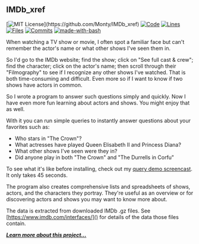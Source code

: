 ## IMDb_xref

[![MIT License](https://img.shields.io/apm/l/atomic-design-ui.svg?)](https://github.com/Monty/IMDb_xref)
[![Code](https://tokei.rs/b1/github/Monty/IMDb_xref?category=code)](https://github.com/Monty/IMDb_xref)
[![Lines](https://tokei.rs/b1/github/Monty/IMDb_xref?category=lines)](https://github.com/Monty/IMDb_xref)
[![Files](https://tokei.rs/b1/github/Monty/IMDb_xref?category=files)](https://github.com/Monty/IMDb_xref)
[![Commits](https://badgen.net/github/commits/Monty/IMDb_xref/main)](https://badgen.net/github/commits/Monty/IMDb_xref/main/)
[![made-with-bash](https://img.shields.io/badge/Made%20with-Bash-1f425f.svg)](https://www.gnu.org/software/bash/manual/html_node/What-is-Bash_003f.html)

When watching a TV show or movie, I often spot a familiar face but can't
remember the actor's name or what other shows I've seen them in.

So I'd go to the IMDb website; find the show; click on "See full cast &
crew"; find the character; click on the actor's name; then scroll through their
"Filmography" to see if I recognize any other shows I've watched. That is both
time-consuming and difficult. Even more so if I want to know if two shows have
actors in common.

So I wrote a program to answer such questions simply and quickly. Now I have
even more fun learning about actors and shows. You might enjoy that as well.

With it you can run simple queries to instantly answer questions about your
favorites such as:

* Who stars in "The Crown"?
* What actresses have played Queen Elisabeth II and Princess Diana?
* What other shows I've seen were they in?
* Did anyone play in both "The Crown" and "The Durrells in Corfu"

To see what it's like before installing, check out my [query
demo screencast](https://youtu.be/91h3mnvV7Ug). It only takes 45 seconds.

The program also creates comprehensive lists and spreadsheets of shows, actors,
and the characters they portray. They're useful as an overview or for discovering
actors and shows you may want to know more about.

The data is extracted from downloaded IMDb .gz files. See
[https://www.imdb.com/interfaces/]() for details of the data those files contain.

***[Learn more about this project...](USAGE.md)***
